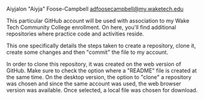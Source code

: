 Aiyjalon "Aiyja" Foose-Campbell
adfoosecampbell@my.waketech.edu

This particular GitHub account will be used with association to my Wake Tech Community College enrollment. On here, you'll find additional repositories where practice code and activities reside.

This one specifically details the steps taken to create a repository, clone it, create some changes and then "commit" the file to my account.

In order to clone this repository, it was created on the web version of GitHub. Make sure to check the option where a "README" file is created at the same time. On the desktop version, the option to "clone" a repository was chosen and since the same account was used, the web browser version was available. Once selected, a local file was chosen for download.